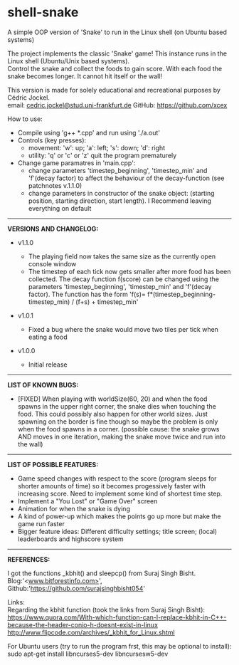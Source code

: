 # shell-snake
A simple OOP version of 'Snake' to run in the Linux shell (on Ubuntu based systems)   
   
The project implements the classic 'Snake' game! This instance runs in the Linux shell (Ubuntu/Unix based systems).   
Control the snake and collect the foods to gain score. With each food the snake becomes longer. It cannot hit itself or the wall!   

This version is made for solely educational and recreational purposes by Cédric Jockel.   
email: <cedric.jockel@stud.uni-frankfurt.de>
GitHub: <https://github.com/xcex>   


How to use:
- Compile using 'g++ *.cpp' and run using './a.out'
- Controls (key presses):
	- movement: 'w': up; 'a': left; 's': down; 'd': right  
	- utility: 'q' or 'c' or 'z' quit the program prematurely
- Change game paramatres in 'main.cpp':
	- change parameters 'timestep_beginning', 'timestep_min' and 'f'(decay factor) to affect the behaviour of the decay-function (see patchnotes v.1.1.0)
	- change parameters in constructor of the snake object: (starting position, starting direction, start length). I Recommend leaving everything on default


***

**VERSIONS AND CHANGELOG:**   

- v1.1.0
	- The playing field now takes the same size as the currently open console window
	- The timestep of each tick now gets smaller after more food has been collected. The decay function f(score) can be changed using the parameters 'timestep_beginning', 'timestep_min' and 'f'(decay factor). The function has the form 'f(s)= f*(timestep_beginning-timestep_min) / (f+s) + timestep_min'

- v1.0.1
	- Fixed a bug where the snake would move two tiles per tick when eating a food

- v1.0.0 
	- Initial release

***

**LIST OF KNOWN BUGS:**  
- [FIXED] When playing with worldSize(60, 20) and when the food spawns in the upper right corner, the snake dies when touching the food. This could possibly also happen for other world sizes. Just spawning on the border is fine though so maybe the problem is only when the food spawns in a corner. (possible cause: the snake grows AND moves in one iteration, making the snake move twice and run into the wall)

***
  
**LIST OF POSSIBLE FEATURES:**  
- Game speed changes with respect to the score (program sleeps for shorter amounts of time) so it becomes progessively faster with increasing score. Need to implement some kind of shortest time step.  
- Implement a "You Lost" or "Game Over" screen  
- Animation for when the snake is dying   
- A kind of power-up which makes the points go up more but make the game run faster  
- Bigger feature ideas: Different difficulty settings; title screen; (local) leaderboards and highscore system   
   
***

**REFERENCES:**    
    
I got the functions _kbhit() and sleepcp() from Suraj Singh Bisht.    
Blog:'<www.bitforestinfo.com>', Github:'<https://github.com/surajsinghbisht054>'   
   
Links:    
Regarding the kbhit function (took the links from Suraj Singh Bisht):  
https://www.quora.com/With-which-function-can-I-replace-kbhit-in-C++-because-the-header-conio-h-doesnt-exist-in-linux  
http://www.flipcode.com/archives/_kbhit_for_Linux.shtml    

For Ubuntu users (try to run the program frst, this may be optional to install):  
sudo apt-get install libncurses5-dev libncursesw5-dev
